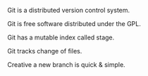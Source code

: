 Git is a distributed version control system.

Git is free software distributed under the GPL.

Git has a mutable index called stage.

Git tracks change of files.

Creative a new branch is quick & simple.